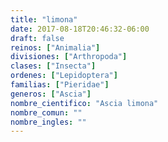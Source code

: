 ```yaml
---
title: "limona"
date: 2017-08-18T20:46:32-06:00
draft: false
reinos: ["Animalia"]
divisiones: ["Arthropoda"]
clases: ["Insecta"]
ordenes: ["Lepidoptera"]
familias: ["Pieridae"]
generos: ["Ascia"]
nombre_cientifico: "Ascia limona"
nombre_comun: ""
nombre_ingles: ""
---
```

